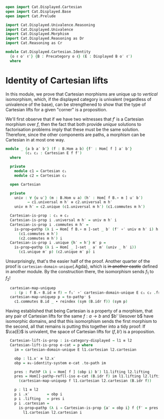 ```agda
open import Cat.Displayed.Cartesian
open import Cat.Displayed.Base
open import Cat.Prelude

import Cat.Displayed.Univalence.Reasoning
import Cat.Displayed.Univalence
import Cat.Displayed.Morphism
import Cat.Displayed.Reasoning as Dr
import Cat.Reasoning as Cr

module Cat.Displayed.Cartesian.Identity
  {o ℓ o′ ℓ′} {B : Precategory o ℓ} (E : Displayed B o′ ℓ′)
  where
```

# Identity of Cartesian lifts

In this module, we prove that Cartesian morphisms are unique up to
_vertical_ isomorphism, which, if the displayed category is univalent
(regardless of univalence of the base), can be strengthened to show that
the type of Cartesian lifts for a given "corner" is a proposition.

<!--
```agda
private
  module B = Cr B

open Cat.Displayed.Univalence.Reasoning E
open Cat.Displayed.Univalence E
open Cat.Displayed.Morphism E
open Displayed E
open Dr E
open _≅[_]_
```
-->

We'll first observe that if we have two witnesses that $f'$ is a
Cartesian morphism over $f$, then the fact that both provide _unique_
solutions to factorisation problems imply that these must be the same
solution. Therefore, since the other components are paths, a morphism
can be Cartesian in at most one way.

```agda
module _ {a b a′ b′} (f : B.Hom a b) {f′ : Hom[ f ] a′ b′}
         (c₁ c₂ : Cartesian E f f′)
  where

  private
    module c1 = Cartesian c₁
    module c2 = Cartesian c₂

  open Cartesian

  private
    univ : ∀ {u u′} (m : B.Hom u a) (h′ : Hom[ f B.∘ m ] u′ b′)
          → c1.universal m h′ ≡ c2.universal m h′
    univ m h′ = c2.unique (c1.universal m h′) (c1.commutes m h′)

  Cartesian-is-prop : c₁ ≡ c₂
  Cartesian-is-prop i .universal m h′ = univ m h′ i
  Cartesian-is-prop i .commutes m h′ =
    is-prop→pathp (λ i → Hom[ f B.∘ m ]-set _ b′ (f′ ∘′ univ m h′ i) h′)
      (c1.commutes m h′)
      (c2.commutes m h′) i
  Cartesian-is-prop i .unique {h′ = h′} m′ p =
    is-prop→pathp (λ i → Hom[ _ ]-set _ a′ m′ (univ _ h′ i))
      (c1.unique m′ p) (c2.unique m′ p) i
```

Unsurprisingly, that's the easier half of the proof. Another quarter of
the proof is `cartesian-domain-unique`{.Agda}, which is ~~in another
castle~~ defined in another module. By the construction there, the
isomorphism sends $f_1$ to $f_2$!

<!--
```agda
module _ {a b a₁′ a₂′ b′} (f : B.Hom a b) {f₁′ : Hom[ f ] a₁′ b′}
         {f₂′ : Hom[ f ] a₂′ b′} (c₁ : Cartesian E f f₁′) (c₂ : Cartesian E f f₂′)
  where
  private
    module c1 = Cartesian c₁
    module c2 = Cartesian c₂
```
-->

```agda
  cartesian-map-uniquep
    : (p : f B.∘ B.id ≡ f) → f₁′ ∘′ cartesian-domain-unique E c₁ c₂ .from′ ≡[ p ] f₂′
  cartesian-map-uniquep p = to-pathp⁻ $
    c1.commutes B.id _ ∙ reindex (sym (B.idr f)) (sym p)
```

<!--
```agda
module _ {a b b′} (f : B.Hom a b) (l1 l2 : Cartesian-lift E f b′) where
  open Cartesian-lift

  private
    module l1 = Cartesian-lift l1
    module l2 = Cartesian-lift l2
```
-->

Having established that being Cartesian is a property of a morphism,
that any pair of Cartesian lifts for the same $f : a \to b$ and $b'
\liesover b$ have isomorphic domains, and that this isomorphism sends
the first morphism to the second, all that remains is putting this
together into a tidy proof: If $\ca{E}$ is univalent, the space of
Cartesian lifts for $(f, b')$ is a proposition.

```agda
  Cartesian-lift-is-prop : is-category-displayed → l1 ≡ l2
  Cartesian-lift-is-prop e-cat = p where
    im = cartesian-domain-unique E l1.cartesian l2.cartesian

    obp : l1.x′ ≡ l2.x′
    obp = ≅↓-identity-system e-cat .to-path im

    pres : PathP (λ i → Hom[ f ] (obp i) b′) l1.lifting l2.lifting
    pres = Hom[]-pathp-refll-iso e-cat (B.idr f) im l1.lifting l2.lifting
      (cartesian-map-uniquep f l1.cartesian l2.cartesian (B.idr f))

    p : l1 ≡ l2
    p i .x′        = obp i
    p i .lifting   = pres i
    p i .cartesian =
      is-prop→pathp (λ i → Cartesian-is-prop {a′ = obp i} f {f′ = pres i})
        l1.cartesian l2.cartesian i
```
